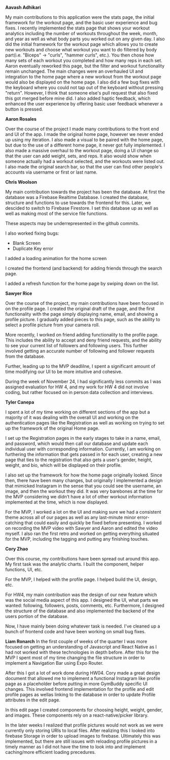 **Aavash Adhikari**

My main contributions to this application were the stats page, the initial framework for the workout page, and the basic user experience and bug fixes. I recently implemented the stats page that shows your workout analytics including the number of workouts throughout the week, month, and year as well as what body parts you worked out on any given day. I also did the initial framework for the workout page which allows you to create new workouts and choose what workout you want to do filtered by body part(i.e. "Biceps" -> "curls", "hammer curls", etc.). You then chose how many sets of each workout you completed and how many reps in each set. Aaron eventually reworked this page, but the filter and workout functionality remain unchanged. The main changes were an overhauled UI and integration to the home page where a new workout from the workout page would also be displayed on the home page. I also did a few bug fixes with the keyboard where you could not tap out of the keyboard without pressing "return". However, I think that someone else's pull request that also fixed this got merged before mine did. I also added haptic feedback, which enhanced the user experience by offering basic user feedback whenever a button is pressed.

**Aaron Rosales** 

Over the course of the project I made many contributions to the front end and UI of the app. I made the original home page, however we never ended up using my iteration. I also made a visual to be paired with the home page, but due to the use of a different home page, it never got fully implemented. I also made a massive overhaul to the workout page, doing a UI change so that the user can add weight, sets, and reps. It also would show when someone actually had a workout selected, and the workouts were listed out. I also made the original search bar, so that the user can find other people's accounts via username or first or last name.

**Chris Woolson**

My main contribution towards the project has been the database. At first the database was a Firebase Realtime Database. I created the database, structure and functions to use towards the frontend for this. Later, we descided to switch to Firebase Firestore. I set this database up as well as well as making most of the service file functions.

These aspects may be underrepresented in the github commits.

I also worked fixing bugs:
- Blank Screen
- Duplicate Key error

I added a loading animation for the home screen

I created the frontend (and backend) for adding friends through the search page.

I added a refresh function for the home page by swiping down on the list.


**Sawyer Rice**

Over the course of the project, my main contributions have been focused in on the profile page. I created the original draft of the page, and the first functionality with the page simply displaying name, email, and showing a profile picture. I gradually added pieces to this page, such as the ability to select a profile picture from your camera roll.

More recently, I worked on friend adding functionality to the profile page. This includes the ability to accept and deny friend requests, and the ability to see your current list of followers and following users. This further involved getting an accurate number of following and follower requests from the database.

Further, leading up to the MVP deadlilne, I spent a significant amount of time modifying our UI to be more intuitive and cohesive.

During the week of November 24, I had significantly less commits as I was assigned evaluation for HW 4, and my work for HW 4 did not involve coding, but rather focused on in person data collection and interviews.

**Tyler Canepa**

I spent a lot of my time working on different sections of the app but a majority of it was dealing with the overall UI and working on the authentication pages like the Registration as well as working on trying to set up the framework of the original Home page.

I set up the Registration pages in the early stages to take in a name, email, and password, which would then call our database and update each individual user with corresponding information. Currently, I am working on furthering the information that gets passed in for each user, creating a new page that ties to the registration that also gets a user's gender, height, weight, and bio, which will be displayed on their profile.

I also set up the framework for how the home page originally looked. Since then, there have been many changes, but originally I implemented a design that mimicked Instagram in the sense that you could see the username, an image, and then the workout they did. It was very barebones at the time for the MVP considering we didn’t have a lot of other workout information implemented at the time, which is now displayed.

For the MVP, I worked a lot on the UI and making sure we had a consistent theme across all of our pages as well as any last-minute minor error-catching that could easily and quickly be fixed before presenting. I worked on recording the MVP video with Sawyer and Aaron and edited the video myself. I also ran the first retro and worked on getting everything situated for the MVP, including the tagging and putting any finishing touches.

**Cory Zhao**

Over this course, my contributions have been spread out around this app. My first task was the analytic charts. I built the component, helper functions, UI, etc.

For the MVP, I helped with the profile page. I helped build the UI, design, etc.

For HW4, my main contribution was the design of our new feature which was the social media aspect of this app. I designed the UI, what parts we wanted: following, followers, posts, comments, etc. Furthermore, I designed the structure of the database and also implemented the backend of the users portion of the database.

Now, I have mainly been doing whatever task is needed. I've cleaned up a bunch of frontend code and have been working on small bug fixes.

**Liam Ronarch**
In the first couple of weeks of the quarter I was more focused on getting an understanding of Javascript and React Native as I had not worked with these technologies in depth before. After this for the MVP I spent most of my time changing the file structure in order to implement a Navigation Bar using Expo Router.

After this I got a lot of work done during HW04. Cory made a great design document that allowed me to implement a functional Instagram like profile page as a placeholder before putting in more GymBuddy specific UI changes. This involved frontend implementation for the profile and edit profile pages as wellas linking to the database in order to update Profile attributes in the edit page.

In this edit page I created components for choosing height, weight, gender, and images. These components rely on a react-native/picker library.

In the later weeks I realized that profile pictures would not work as we were currently only storing URIs to local files. After realizing this I looked into firebase Storage in order to upload images to firebase. Ultimately this was implemented, but there are still issues with reloading profile pictures in a timely manner as I did not have the time to look into and implement caching/more efficient loading precedures.
